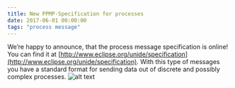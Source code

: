 ```yaml
---
title: New PPMP-Specification for processes
date: 2017-06-01 00:00:00
tags: "process message"
---
```

We’re happy to announce, that the process message specification is online! You can find it at [http://www.eclipse.org/unide/specification](http://www.eclipse.org/unide/specification). With this type of messages you have a standard format for sending data out of discrete and possibly complex processes. ![alt text](/unide/images/processDataPayload.png)
